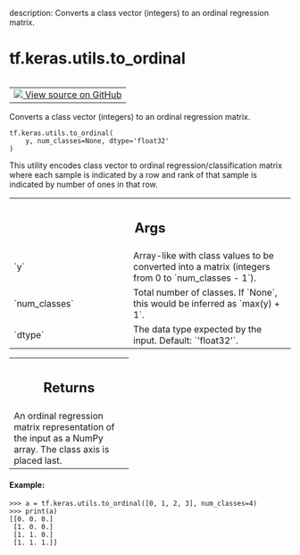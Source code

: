 description: Converts a class vector (integers) to an ordinal regression matrix.

<div itemscope itemtype="http://developers.google.com/ReferenceObject">
<meta itemprop="name" content="tf.keras.utils.to_ordinal" />
<meta itemprop="path" content="Stable" />
</div>

# tf.keras.utils.to_ordinal

<!-- Insert buttons and diff -->

<table class="tfo-notebook-buttons tfo-api nocontent" align="left">
<td>
  <a target="_blank" href="https://github.com/keras-team/keras/tree/v2.15.0/keras/utils/np_utils.py#L80-L125">
    <img src="https://www.tensorflow.org/images/GitHub-Mark-32px.png" />
    View source on GitHub
  </a>
</td>
</table>



Converts a class vector (integers) to an ordinal regression matrix.


<pre class="devsite-click-to-copy prettyprint lang-py tfo-signature-link">
<code>tf.keras.utils.to_ordinal(
    y, num_classes=None, dtype=&#x27;float32&#x27;
)
</code></pre>



<!-- Placeholder for "Used in" -->

This utility encodes class vector to ordinal regression/classification
matrix where each sample is indicated by a row and rank of that sample is
indicated by number of ones in that row.

<!-- Tabular view -->
 <table class="responsive fixed orange">
<colgroup><col width="214px"><col></colgroup>
<tr><th colspan="2"><h2 class="add-link">Args</h2></th></tr>

<tr>
<td>
`y`<a id="y"></a>
</td>
<td>
Array-like with class values to be converted into a matrix
(integers from 0 to `num_classes - 1`).
</td>
</tr><tr>
<td>
`num_classes`<a id="num_classes"></a>
</td>
<td>
Total number of classes. If `None`, this would be inferred
as `max(y) + 1`.
</td>
</tr><tr>
<td>
`dtype`<a id="dtype"></a>
</td>
<td>
The data type expected by the input. Default: `'float32'`.
</td>
</tr>
</table>



<!-- Tabular view -->
 <table class="responsive fixed orange">
<colgroup><col width="214px"><col></colgroup>
<tr><th colspan="2"><h2 class="add-link">Returns</h2></th></tr>
<tr class="alt">
<td colspan="2">
An ordinal regression matrix representation of the input as a NumPy
array. The class axis is placed last.
</td>
</tr>

</table>



#### Example:



```
>>> a = tf.keras.utils.to_ordinal([0, 1, 2, 3], num_classes=4)
>>> print(a)
[[0. 0. 0.]
 [1. 0. 0.]
 [1. 1. 0.]
 [1. 1. 1.]]
```